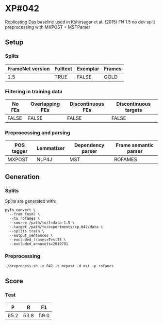 # XP\#042

Replicating Das baseline used in Kshirsagar et al. (2015)
FN 1.5 no dev split preprocessing with MXPOST + MSTParser

## Setup
### Splits
| FrameNet version | Fulltext | Exemplar | Frames
| --- | --- | --- | --- |
| 1.5 | TRUE | FALSE | GOLD |

### Filtering in training data
| No FEs | Overlapping FEs | Discontinuous FEs | Discontinuous targets |
| --- | --- | --- | --- |
| FALSE | FALSE | FALSE | FALSE |

### Preprocessing and parsing
| POS tagger | Lemmatizer | Dependency parser | Frame semantic parser |
| --- | --- | --- | --- |
| MXPOST | NLP4J | MST | ROFAMES

## Generation
### Splits
Splits are generated with:
```
pyfn convert \
  --from fnxml \
  --to rofames \
  --source /path/to/fndata-1.5 \
  --target /path/to/experiments/xp_042/data \
  --splits train \
  --output_sentences \
  --excluded_frames=Test35 \
  --excluded_annosets=2019791
```

### Preprocessing

```
./preprocess.sh -x 042 -t mxpost -d mst -p rofames
```

## Score

### Test
| P| R | F1 |
| --- | --- | --- |
| 65.2 | 53.8 | 59.0 |
